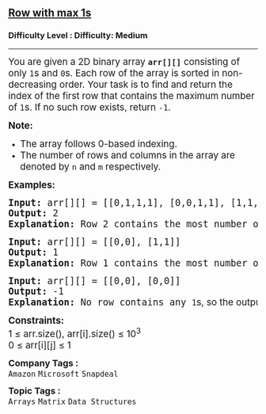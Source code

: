 <h2><a href="https://www.geeksforgeeks.org/problems/row-with-max-1s0023/1?page=2&category=Matrix&difficulty=Easy,Medium,Hard&status=unsolved,attempted&sortBy=accuracy">Row with max 1s</a></h2><h3>Difficulty Level : Difficulty: Medium</h3><hr><div class="problems_problem_content__Xm_eO"><p><span style="font-size: 14pt;">You are given a 2D binary array <code><strong>arr[][]</strong></code> consisting of only <code>1</code>s and <code>0</code>s. Each row of the array is sorted in non-decreasing order. Your task is to find and return the index of the first row that contains the maximum number of <code>1</code>s. If no such row exists, return <code>-1</code>.</span></p>
<p><span style="font-size: 14pt;"><strong>Note:</strong></span></p>
<ul>
<li><span style="font-size: 14pt;">The array follows 0-based indexing.</span></li>
<li><span style="font-size: 14pt;">The number of rows and columns in the array are denoted by <code>n</code> and <code>m</code> respectively.</span></li>
</ul>
<p><span style="font-size: 14pt;"><strong>Examples:</strong></span></p>
<pre><span style="font-size: 14pt;"><strong>Input: </strong>arr[][] = [[0,1,1,1], [0,0,1,1], [1,1,1,1], [0,0,0,0]]
<strong>Output:</strong> 2
<strong>Explanation:</strong> Row 2 contains the most number of <code>1</code><span style="font-family: -apple-system, BlinkMacSystemFont, 'Segoe UI', Roboto, Oxygen, Ubuntu, Cantarell, 'Open Sans', 'Helvetica Neue', sans-serif;">s (4 </span><code>1</code><span style="font-family: -apple-system, BlinkMacSystemFont, 'Segoe UI', Roboto, Oxygen, Ubuntu, Cantarell, 'Open Sans', 'Helvetica Neue', sans-serif;">s). Hence, the output is </span><code>2</code><span style="font-family: -apple-system, BlinkMacSystemFont, 'Segoe UI', Roboto, Oxygen, Ubuntu, Cantarell, 'Open Sans', 'Helvetica Neue', sans-serif;">.</span></span></pre>
<pre><span style="font-size: 14pt;"><strong>Input: </strong>arr[][] = [[0,0], [1,1]]
<strong>Output:</strong> 1
<strong>Explanation:</strong> Row 1 contains the most number of <code>1</code><span style="font-family: -apple-system, BlinkMacSystemFont, 'Segoe UI', Roboto, Oxygen, Ubuntu, Cantarell, 'Open Sans', 'Helvetica Neue', sans-serif;">s (2 </span><code>1</code><span style="font-family: -apple-system, BlinkMacSystemFont, 'Segoe UI', Roboto, Oxygen, Ubuntu, Cantarell, 'Open Sans', 'Helvetica Neue', sans-serif;">s). Hence, the output is </span><code>1</code><span style="font-family: -apple-system, BlinkMacSystemFont, 'Segoe UI', Roboto, Oxygen, Ubuntu, Cantarell, 'Open Sans', 'Helvetica Neue', sans-serif;">.</span></span></pre>
<pre><span style="font-size: 14pt;"><strong>Input: </strong>arr[][] = [[0,0], [0,0]]
<strong>Output:</strong> -1
<strong>Explanation:</strong> No row contains any <code>1</code><span style="font-family: -apple-system, BlinkMacSystemFont, 'Segoe UI', Roboto, Oxygen, Ubuntu, Cantarell, 'Open Sans', 'Helvetica Neue', sans-serif;">s, so the output is </span><code>-1</code><span style="font-family: -apple-system, BlinkMacSystemFont, 'Segoe UI', Roboto, Oxygen, Ubuntu, Cantarell, 'Open Sans', 'Helvetica Neue', sans-serif;">.</span></span></pre>
<p><span style="font-size: 14pt;"><strong>Constraints:</strong><br>1 ≤ arr.size(), arr[i].size()&nbsp;≤ 10<sup>3<br></sup>0 ≤ arr[i][j] ≤ 1&nbsp;</span></p></div><p><span style=font-size:18px><strong>Company Tags : </strong><br><code>Amazon</code>&nbsp;<code>Microsoft</code>&nbsp;<code>Snapdeal</code>&nbsp;<br><p><span style=font-size:18px><strong>Topic Tags : </strong><br><code>Arrays</code>&nbsp;<code>Matrix</code>&nbsp;<code>Data Structures</code>&nbsp;